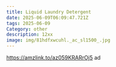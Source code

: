 ```yaml
---
title: Liquid Laundry Detergent
date: 2025-06-09T06:09:47.721Z
tags: 2025-06-09
Category: other
description: 12xx
image: img/81hdfxwcuhl._ac_sl1500_.jpg
---
```

https://amzlink.to/az059KRARrOj5 ad